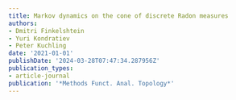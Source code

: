 ```yaml
---
title: Markov dynamics on the cone of discrete Radon measures
authors:
- Dmitri Finkelshtein
- Yuri Kondratiev
- Peter Kuchling
date: '2021-01-01'
publishDate: '2024-03-28T07:47:34.287956Z'
publication_types:
- article-journal
publication: '*Methods Funct. Anal. Topology*'
---
```

